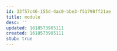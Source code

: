```yaml
---
id: 33f57c46-155d-4ac0-bbe3-f51798ff21ae
title: module
desc: ''
updated: 1618573905111
created: 1618573905111
stub: true
---
```


